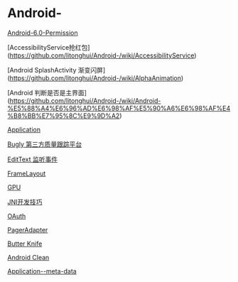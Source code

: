 # Android-
[Android-6.0-Permission](https://github.com/litonghui/Android-/wiki/Android-6.0-Permission)

[AccessibilityService抢红包] (https://github.com/litonghui/Android-/wiki/AccessibilityService)

[Android SplashActivity 渐变闪屏]  (https://github.com/litonghui/Android-/wiki/AlphaAnimation)

[Android 判断是否是主界面] (https://github.com/litonghui/Android-/wiki/Android-%E5%88%A4%E6%96%AD%E6%98%AF%E5%90%A6%E6%98%AF%E4%B8%BB%E7%95%8C%E9%9D%A2)

[Application](https://github.com/litonghui/Android-/wiki/Application)

[Bugly 第三方质量跟踪平台](https://github.com/litonghui/Android-/wiki/Bugly-%E7%AC%AC%E4%B8%89%E6%96%B9%E8%B4%A8%E9%87%8F%E8%B7%9F%E8%B8%AA%E5%B9%B3%E5%8F%B0)

[EditText 监听事件](https://github.com/litonghui/Android-/wiki/EditText-%E7%9B%91%E5%90%AC%E4%BA%8B%E4%BB%B6)

[FrameLayout](https://github.com/litonghui/Android-/wiki/FrameLayout)

[GPU](https://github.com/litonghui/Android-/wiki/GPU)

[JNI开发技巧](https://github.com/litonghui/Android-/wiki/JNI%E5%BC%80%E5%8F%91%E6%8A%80%E5%B7%A7)

[OAuth](https://github.com/litonghui/Android-/wiki/OAuth)

[PagerAdapter](https://github.com/litonghui/Android-/wiki/PagerAdapter)

[Butter Knife](https://github.com/litonghui/Android-/wiki/Butter-Knife)

[Android Clean](https://github.com/litonghui/Android-/wiki/Android-Clean)

[Application--meta-data](https://github.com/litonghui/Android-/wiki/Application--meta-data)
